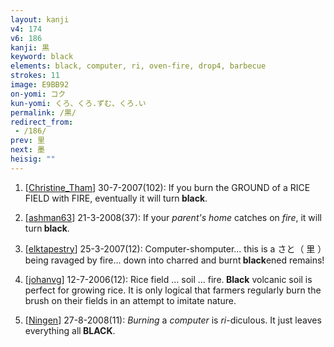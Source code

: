 ```yaml
---
layout: kanji
v4: 174
v6: 186
kanji: 黒
keyword: black
elements: black, computer, ri, oven-fire, drop4, barbecue
strokes: 11
image: E9BB92
on-yomi: コク
kun-yomi: くろ、くろ.ずむ、くろ.い
permalink: /黒/
redirect_from:
 - /186/
prev: 里
next: 墨
heisig: ""
---
```


1) [<a href="http://kanji.koohii.com/profile/Christine_Tham">Christine_Tham</a>] 30-7-2007(102): If you burn the GROUND of a RICE FIELD with FIRE, eventually it will turn<strong> black</strong>.

2) [<a href="http://kanji.koohii.com/profile/ashman63">ashman63</a>] 21-3-2008(37): If your <em>parent&#039;s home</em> catches on <em>fire</em>, it will turn<strong> black</strong>.

3) [<a href="http://kanji.koohii.com/profile/elktapestry">elktapestry</a>] 25-3-2007(12): Computer-shomputer... this is a さと（ 里 ）being ravaged by fire... down into charred and burnt<strong> black</strong>ened remains!

4) [<a href="http://kanji.koohii.com/profile/johanvg">johanvg</a>] 12-7-2006(12): Rice field ... soil ... fire.<strong> Black</strong> volcanic soil is perfect for growing rice. It is only logical that farmers regularly burn the brush on their fields in an attempt to imitate nature.

5) [<a href="http://kanji.koohii.com/profile/Ningen">Ningen</a>] 27-8-2008(11): <em>Burning</em> a <em>computer</em> is <em>ri</em>-diculous. It just leaves everything all<strong> BLACK</strong>.


